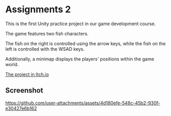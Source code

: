 # Assignments 2
This is the first Unity practice project in our game development course. 

The game features two fish characters.

The fish on the right is controlled using the arrow keys, while the fish on the left is controlled with the WSAD keys. 

Additionally, a minimap displays the players' positions within the game world.

[The project in Itch.io](https://lizachep.itch.io/game-week2-b)

## Screenshot

https://github.com/user-attachments/assets/4d180efe-548c-45b2-930f-e30427e6b162
